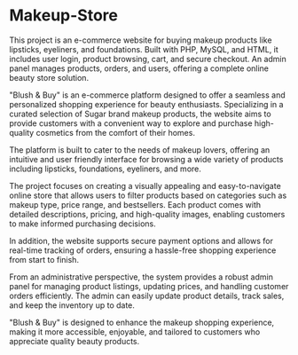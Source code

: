 # Makeup-Store
This project is an e-commerce website for buying makeup products like lipsticks, eyeliners, and foundations. Built with PHP, MySQL, and HTML, it includes user login, product browsing, cart, and secure checkout. An admin panel manages products, orders, and users, offering a complete online beauty store solution.

"Blush & Buy" is an e-commerce platform designed to offer a seamless and personalized 
shopping experience for beauty enthusiasts. Specializing in a curated selection of Sugar 
brand makeup products, the website aims to provide customers with a convenient way to 
explore and purchase high-quality cosmetics from the comfort of their homes. 

The platform is built to cater to the needs of makeup lovers, offering an intuitive and user
friendly interface for browsing a wide variety of products including lipsticks, 
foundations, eyeliners, and more. 

The project focuses on creating a visually appealing and easy-to-navigate online store 
that allows users to filter products based on categories such as makeup type, price range, 
and bestsellers. Each product comes with detailed descriptions, pricing, and high-quality 
images, enabling customers to make informed purchasing decisions. 

In addition, the website supports secure payment options and allows for real-time tracking of orders, 
ensuring a hassle-free shopping experience from start to finish. 

From an administrative perspective, the system provides a robust admin panel for 
managing product listings, updating prices, and handling customer orders efficiently. The 
admin can easily update product details, track sales, and keep the inventory up to date. 

"Blush & Buy" is designed to enhance the makeup shopping experience, making it more 
accessible, enjoyable, and tailored to customers who appreciate quality beauty products.
